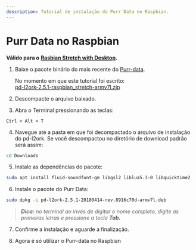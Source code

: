 ```yaml
---
description: Tutorial de instalação do Purr Data no Raspbian.
---
```


# Purr Data no Raspbian

**Válido para o** [**Rasbian Stretch with Desktop**](https://www.raspberrypi.org/downloads/raspbian/)**.**

1. Baixe o pacote binário do mais recente do [Purr-data](https://github.com/jonwwilkes/purr-data/releases).

    No momento em que este tutorial foi escrito:  
[    pd-l2ork-2.5.1-raspbian\_stretch-armv7l.zip](https://github.com/jonwwilkes/purr-data/releases/download/2.5.1/pd-l2ork-2.5.1-raspbian_stretch-armv7l.zip)

2. Descompacte o arquivo baixado.

3. Abra o Terminal pressionando  as teclas:

```text
Ctrl + Alt + T
```

4. Navegue até a pasta em que foi decompactado o arquivo de instalação do pd-l2ork. Se você descompactou no diretório de download padrão será assim:

```bash
cd Downloads
```

5. Instale as dependências do pacote:

```bash
sudo apt install fluid-soundfont-gm libgsl2 liblua5.3-0 libquicktime2
```

6. Instale o pacote do Purr Data:

```bash
sudo dpkg -i pd-l2ork-2.5.1-20180414-rev.8916c70d-armv7l.deb
```

> _**Dica:** no terminal ao invés de digitar o nome completo, digite as primeiras letras e pressione a tecla **Tab.**_

7. Confirme a instalação e aguarde a finalização.

8. Agora é só utilizar o Purr-data no Raspbian


